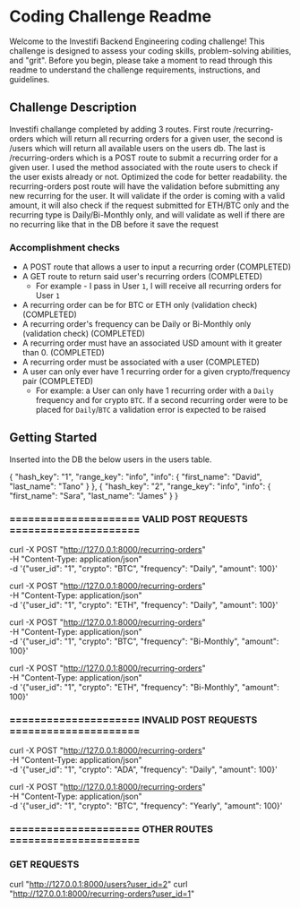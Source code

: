 # Coding Challenge Readme

Welcome to the Investifi Backend Engineering coding challenge! This challenge is designed to assess your coding skills, problem-solving abilities, and "grit". Before you begin, please take a moment to read through this readme to understand the challenge requirements, instructions, and guidelines.

## Challenge Description

Investifi challange completed by adding 3 routes. First route /recurring-orders which will return all recurring orders for a given user, the second is /users which will return all available users on the users db. The last is /recurring-orders which is a POST route to submit a recurring order for a given user. I used the method associated with the route users to check if the user exists already or not. Optimized the code for better readability. the recurring-orders post route will have the validation before submitting any new recurring for the user. It will validate if the order is coming with a valid amount, it will also check if the request submitted for ETH/BTC only and the recurring type is Daily/Bi-Monthly only, and will validate as well if there are no recurring like that in the DB before it save the request

### Accomplishment checks
- A POST route that allows a user to input a recurring order (COMPLETED)
- A GET route to return said user's recurring orders (COMPLETED)
  - For example - I pass in User `1`, I will receive all recurring orders for User `1`
- A recurring order can be for BTC or ETH only (validation check) (COMPLETED)
- A recurring order's frequency can be Daily or Bi-Monthly only (validation check) (COMPLETED)
- A recurring order must have an associated USD amount with it greater than 0. (COMPLETED)
- A recurring order must be associated with a user (COMPLETED)
- A user can only ever have 1 recurring order for a given crypto/frequency pair (COMPLETED)
  - For example: a User can only have 1 recurring order with a `Daily` frequency and for crypto `BTC`. If a second recurring order were to be placed for  `Daily`/`BTC` a validation error is expected to be raised

## Getting Started

Inserted into the DB the below users in the users table.

{
  "hash_key": "1",
  "range_key": "info",
  "info": {
    "first_name": "David",
    "last_name": "Tano"
  }
},
{
  "hash_key": "2",
  "range_key": "info",
  "info": {
    "first_name": "Sara",
    "last_name": "James"
  }
}

### ===================== VALID POST REQUESTS =====================
curl -X POST "http://127.0.0.1:8000/recurring-orders" \
     -H "Content-Type: application/json" \
     -d '{"user_id": "1", "crypto": "BTC", "frequency": "Daily", "amount": 100}'

curl -X POST "http://127.0.0.1:8000/recurring-orders" \
    -H "Content-Type: application/json" \
    -d '{"user_id": "1", "crypto": "ETH", "frequency": "Daily", "amount": 100}'

curl -X POST "http://127.0.0.1:8000/recurring-orders" \
    -H "Content-Type: application/json" \
    -d '{"user_id": "1", "crypto": "BTC", "frequency": "Bi-Monthly", "amount": 100}'

curl -X POST "http://127.0.0.1:8000/recurring-orders" \
    -H "Content-Type: application/json" \
    -d '{"user_id": "1", "crypto": "ETH", "frequency": "Bi-Monthly", "amount": 100}'

### ===================== INVALID POST REQUESTS =====================
 curl -X POST "http://127.0.0.1:8000/recurring-orders" \
      -H "Content-Type: application/json" \
      -d '{"user_id": "1", "crypto": "ADA", "frequency": "Daily", "amount": 100}'

curl -X POST "http://127.0.0.1:8000/recurring-orders" \
     -H "Content-Type: application/json" \
     -d '{"user_id": "1", "crypto": "BTC", "frequency": "Yearly", "amount": 100}'

### ===================== OTHER ROUTES =====================
### GET REQUESTS
curl "http://127.0.0.1:8000/users?user_id=2"
curl "http://127.0.0.1:8000/recurring-orders?user_id=1"
